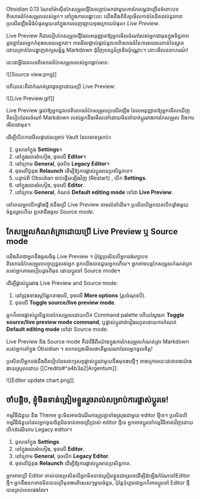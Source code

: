 Obsidian 0.13 ណែនាំម៉ាស៊ីនកែសម្រួលថ្មីដែលភ្ជាប់មកជាមួយការកែលម្អជាច្រើនចំពោះបទពិសោធន៍កែសម្រួលរបស់អ្នក។ នៅក្នុងការបង្ហោះនេះ យើងនឹងពិនិត្យមើលកាន់តែដិតដល់នូវភាពប្រសើរឡើងដ៏ធំបំផុតមួយនៅក្នុងការចេញផ្សាយចុងក្រោយបំផុត៖ _Live Preview_.

Live Preview គឺជារបៀបកែសម្រួលថ្មីដែលអនុញ្ញាតឱ្យអ្នកមើលចំណាំរបស់អ្នកជាមុនក្នុងទិដ្ឋភាពដូចគ្នាដែលអ្នកកំពុងសរសេរពួកវា។ ការមើលផ្ទាល់ផ្តល់នូវបទពិសោធន៍នៃការសរសេរកាន់តែស្អាត ដោយគ្រាន់តែបង្ហាញវាក្យសម្ព័ន្ធ Markdown ជុំវិញទស្សន៍ទ្រនិចប៉ុណ្ណោះ។ តោះមើលឧទាហរណ៍!

  
នេះជាអ្វីដែលបទពិសោធន៍កែសម្រួលរបស់អ្នកធ្លាប់មាន:

![[Source view.png]]

ហើយនេះគឺជាកំណត់ត្រាដូចគ្នាដោយប្រើ Live Preview:

![[Live Preview.gif]]

Live Preview ផ្តល់ឱ្យអ្នកនូវបទពិសោធន៍កែសម្រួលប្រសើរឡើង ដែលអនុញ្ញាតឱ្យអ្នកមើលឃើញពីរបៀបដែលចំណាំ Markdown របស់អ្នកនឹងមើលទៅដោយមិនចាំបាច់ប្តូររវាងការកែសម្រួល និងការមើលជាមុន។

  
ដើម្បីបើកការមើលផ្ទាល់សម្រាប់​ Vault ដែលមានស្រាប់៖

1. ចូលទៅ​ក្នុង **Settings**។
2. នៅក្នុងរបារចំហៀង, ចុចលើ **Editor**។
3. នៅក្រោម **General**, ចុចបិទ **Legacy Editor**។
4. ចុចលើប៊ូតុង **Relaunch** ដើម្បីឱ្យការផ្លាស់ប្តូរមានប្រសិទ្ធភាព។
5. បន្ទាប់ពី Obsidian ចាប់ផ្តើមឡើងវិញ​​ (Restart) , បើក **Settings**.
6. នៅក្នុងរបារចំហៀង, ចុចលើ **Editor**.
7. នៅក្រោម **General**, កំណត់ **Default editing mode** ទៅជា **Live Preview**.

នៅពេលអ្នកបើកផ្ទាំងថ្មី វានឹងប្រើ Live Preview តាមលំនាំដើម។ ប្រសិនបើអ្នកបានបើកផ្ទាំងមួយចំនួនរួចហើយ ពួកវានឹងចូល _Source mode_.

## កែសម្រួលកំណត់ត្រាដោយប្រើ Live Preview ឬ Source mode

យើងគិតថាអ្នកនឹងចូលចិត្ត Live Preview ។ ប៉ុន្តែប្រសិនបើអ្នកចង់រក្សាបទពិសោធន៍កែសម្រួលបច្ចុប្បន្នរបស់អ្នក ពួកយើងបានជួយអ្នកហើយ។ អ្នកអាចបន្តកែសម្រួលកំណត់ត្រារបស់អ្នកតាមរបៀបដូចពីមុន ដោយប្តូរទៅ Source mode។

ដើម្បីផ្លាស់ប្តូររវាង Live Preview and Source mode:

1. នៅជ្រុងខាងស្តាំផ្នែកខាងលើ, ចុចលើ **More options** (រូបចំណុចបី).
2. ចុចលើ **Toggle source/live preview mode**.

អ្នកក៏អាចផ្លាស់ប្តូរទិដ្ឋភាពកែសម្រួលដោយបើក​​ Command palette ហើយស្វែងរក **Toggle source/live preview mode command**, ឬផ្លាស់ប្តូរវាជារៀងរហូតដោយការកំណត់ **Default editing mode** ទៅជា Source mode.

Live Preview និង Source mode គឺជាវិធីពីរយ៉ាងក្នុងការកែសម្រួលកំណត់ត្រា Markdown របស់អ្នកនៅក្នុង Obsidian ។ សាកល្បងមើលថាតើមួយណាដែលអ្នកចូលចិត្ត!

ប្រសិនបើអ្នកចង់ដឹងពីរបៀបដែលវាក្យសព្ទផ្លាស់ប្តូរជាមួយនឹងមុខងារថ្មីៗ ខាងក្រោមនេះជាតារាងយ៉ាងងាយស្រួលដោយ [[Credits#^a4b3a2|Argentum]]:

![[Editor update chart.png]]

## ចាំ​បន្តិច, ខ្ញុំមិនទាន់ត្រៀមខ្លួនរួចរាល់សម្រាប់ការផ្លាស់ប្តូរទេ!

កម្មវិធីជំនួយ និង Theme ខ្លះមិនអាចដំណើរការត្រូវគ្នាទាំងស្រុងជាមួយ editor ថ្មីទេ។ ប្រសិនបើកម្មវិធីជំនួយដែលអ្នកចូលចិត្តមិនទាន់អាចប្រើប្រាស់ editor ថ្មីទេ អ្នកអាចប្តូរទៅកម្មវិធីចាស់វិញដោយបើកដំណើរការ Legacy editor។

1. ចូលទៅ​ក្នុង **Settings**.
2. នៅក្នុងរបារចំហៀង, ចុចលើ **Editor**.
3. នៅក្រោម **General**, ចុចបើក **Legacy Editor**.
4. ចុចលើប៊ូតុង **Relaunch** ដើម្បីឱ្យការផ្លាស់ប្តូរមានប្រសិទ្ធភាព.

អ្នក​អាច​ប្រើ​​ Editor ​ចាស់​បាន​ប្រសិន​បើ​អ្នក​មិន​ទាន់​ត្រៀម​ខ្លួន​ជា​ស្រេច​ដើម្បី​ដំឡើង​កំណែ​ទៅ​​ Editor ថ្មី។ អ្នកនឹងខកខានមិនបានប្រើមុខងារពិសេសៗមួយចំនួន, ប៉ុន្តែកុំភ្លេចថាអ្នកក៏អាចប្តូរទៅ Editor ថ្មីបានគ្រប់ពេលផងដែរ។
